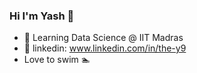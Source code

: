 ### Hi I'm Yash 👋

- 🌱 Learning Data Science @ IIT Madras
- 🔗 linkedin: www.linkedin.com/in/the-y9
- Love to swim 🏊‍
